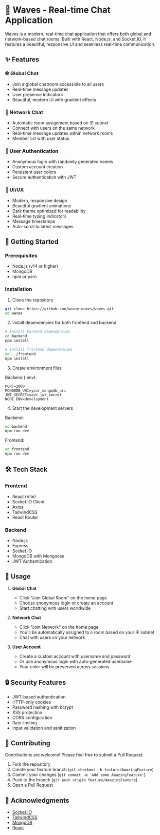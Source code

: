 # 🌊 Waves - Real-time Chat Application

Waves is a modern, real-time chat application that offers both global and network-based chat rooms. Built with React, Node.js, and Socket.IO, it features a beautiful, responsive UI and seamless real-time communication.

## ✨ Features

### 🌐 Global Chat
- Join a global chatroom accessible to all users
- Real-time message updates
- User presence indicators
- Beautiful, modern UI with gradient effects

### 🔗 Network Chat
- Automatic room assignment based on IP subnet
- Connect with users on the same network
- Real-time message updates within network rooms
- Member list with user status

### 👤 User Authentication
- Anonymous login with randomly generated names
- Custom account creation
- Persistent user colors
- Secure authentication with JWT

### 🎨 UI/UX
- Modern, responsive design
- Beautiful gradient animations
- Dark theme optimized for readability
- Real-time typing indicators
- Message timestamps
- Auto-scroll to latest messages

## 🚀 Getting Started

### Prerequisites
- Node.js (v14 or higher)
- MongoDB
- npm or yarn

### Installation

1. Clone the repository
```bash
git clone https://github.com/wavey-waves/waves.git
cd waves
```

2. Install dependencies for both frontend and backend
```bash
# Install backend dependencies
cd backend
npm install

# Install frontend dependencies
cd ../frontend
npm install
```

3. Create environment files

Backend (.env):
```env
PORT=3000
MONGODB_URI=your_mongodb_uri
JWT_SECRET=your_jwt_secret
NODE_ENV=development
```

4. Start the development servers

Backend:
```bash
cd backend
npm run dev
```

Frontend:
```bash
cd frontend
npm run dev
```

## 🛠️ Tech Stack

### Frontend
- React (Vite)
- Socket.IO Client
- Axios
- TailwindCSS
- React Router

### Backend
- Node.js
- Express
- Socket.IO
- MongoDB with Mongoose
- JWT Authentication

## 📱 Usage

1. **Global Chat**
   - Click "Join Global Room" on the home page
   - Choose anonymous login or create an account
   - Start chatting with users worldwide

2. **Network Chat**
   - Click "Join Network" on the home page
   - You'll be automatically assigned to a room based on your IP subnet
   - Chat with users on your network

3. **User Account**
   - Create a custom account with username and password
   - Or use anonymous login with auto-generated username
   - Your color will be preserved across sessions

## 🔒 Security Features

- JWT-based authentication
- HTTP-only cookies
- Password hashing with bcrypt
- XSS protection
- CORS configuration
- Rate limiting
- Input validation and sanitization

## 🤝 Contributing

Contributions are welcome! Please feel free to submit a Pull Request.

1. Fork the repository
2. Create your feature branch (`git checkout -b feature/AmazingFeature`)
3. Commit your changes (`git commit -m 'Add some AmazingFeature'`)
4. Push to the branch (`git push origin feature/AmazingFeature`)
5. Open a Pull Request

## 🙏 Acknowledgments

- [Socket.IO](https://socket.io/)
- [TailwindCSS](https://tailwindcss.com/)
- [MongoDB](https://www.mongodb.com/)
- [React](https://reactjs.org/)

